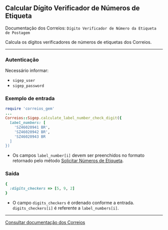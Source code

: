 ## Calcular Dígito Verificador de Números de Etiqueta

Documentação dos Correios: `Dígito Verificador de Número da Etiqueta de Postagem`

Calcula os dígitos verificadores de números de etiquetas dos Correios.

____

### Autenticação
Necessário informar:
* `sigep_user`
* `sigep_password`

### Exemplo de entrada

```ruby
require 'correios_gem'
...
Correios::Sigep.calculate_label_number_check_digit({
  label_numbers: [
    'SZ46020941 BR',
    'SZ46020942 BR',
    'SZ46020943 BR
  ]
})
```
* Os campos `label_number[i]` devem ser preenchidos no formato retornado pelo método [Solicitar Números de Etiqueta](REQUEST_LABEL_NUMBERS.md).

### Saída

```ruby
{
  :digits_checkers => [5, 9, 2]
}
```
* O campo `digits_checkers` é ordenado conforme a entrada. `digits_checkers[i]` é referente a `label_numbers[i]`.
---

[Consultar documentação dos Correios](CORREIOS_DOCUMENT.pdf)
